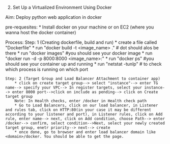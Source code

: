 2. Set Up a Virtualized Environment Using Docker

Aim: Deploy python web application in docker 

pre-requesites:
    * Install docker on your machine or on EC2 (where you wanna host the docker container)

Process:
    Step: 1 (Creating dockerfile, build and run)
        * create a file called "Dockerfile" 
        * run "docker build -t <image_name> ." # dot should alos be there
        * run "docker images" #you should see your docker image
        * run "docker run -d -p 8000:8000 <image_name>:<tag>"
        * run "docker ps" #you should see your container up and running
        * run "netstat -tunlp" # to check which process is running on which port
    
    Step: 2 (Target Group and Load Balancer Attachment to container app)
        * click on create target group--> select "instance"--> enter TG name--> specify your VPC--> In register targets, select your instance--> enter 8000 port-->click on include as pending--> click on Create target group
        Note: In Health checks, enter /docker in Health check path
        * Go to Load Balancers, click on our load balancer, in Listener and rules tab, click on HTTP:80(in your case it may be different according to your listener and port), in Listener rules, click on Add rule, enter name--> next, click on Add condition, choose Path--> enter /docker--> confirm, select condition-->Next, select your newly created target group, enetr priority--> next--> create
        * once done, go to browser and enter load balancer domain like <domain>/docker. You should be able to get the page.
